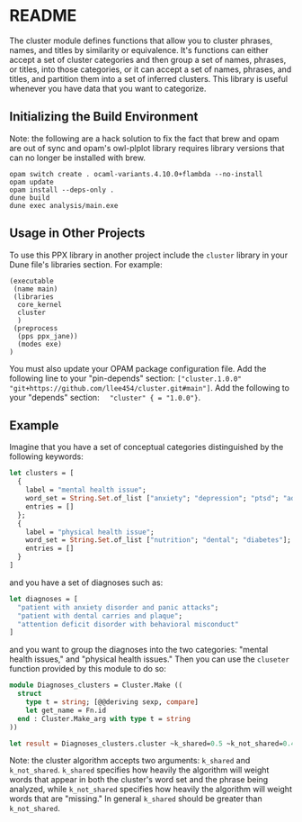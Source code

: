README
======

The cluster module defines functions that allow you to cluster phrases, names,
and titles by similarity or equivalence. It's functions can either accept a set
of cluster categories and then group a set of names, phrases, or titles, into
those categories, or it can accept a set of names, phrases, and titles, and
partition them into a set of inferred clusters. This library is useful whenever
you have data that you want to categorize.


Initializing the Build Environment
----------------------------------

Note: the following are a hack solution to fix the fact that brew and opam are
out of sync and opam's owl-plplot library requires library versions that can no
longer be installed with brew.

```
opam switch create . ocaml-variants.4.10.0+flambda --no-install
opam update
opam install --deps-only .
dune build
dune exec analysis/main.exe
```

Usage in Other Projects
-----------------------

To use this PPX library in another project include the `cluster` library in your Dune file's libraries section. For example:

```
(executable
 (name main)
 (libraries
  core_kernel
  cluster
  )
 (preprocess
  (pps ppx_jane))
  (modes exe)
)
```

You must also update your OPAM package configuration file. Add the following line to your "pin-depends" section: `["cluster.1.0.0" "git+https://github.com/llee454/cluster.git#main"]`. Add the following to your "depends" section: `  "cluster" { = "1.0.0"}`.


Example
-------

Imagine that you have a set of conceptual categories distinguished by the following keywords:

```ocaml
let clusters = [
  {
    label = "mental health issue";
    word_set = String.Set.of_list ["anxiety"; "depression"; "ptsd"; "adhd"; "attention"; "deficit"];
    entries = []
  };
  {
    label = "physical health issue";
    word_set = String.Set.of_list ["nutrition"; "dental"; "diabetes"];
    entries = []
  }
]
```

and you have a set of diagnoses such as:

```ocaml
let diagnoses = [
  "patient with anxiety disorder and panic attacks";
  "patient with dental carries and plaque";
  "attention deficit disorder with behavioral misconduct"
]
```

and you want to group the diagnoses into the two categories: "mental health issues," and "physical health issues." Then you can use the `cluseter` function provided by this module to do so:

```ocaml
module Diagnoses_clusters = Cluster.Make ((
  struct
    type t = string; [@@deriving sexp, compare]
    let get_name = Fn.id
  end : Cluster.Make_arg with type t = string
))

let result = Diagnoses_clusters.cluster ~k_shared=0.5 ~k_not_shared=0.4 ~ignore:String.set.empty ~clusters diagnoses
```

Note: the cluster algorithm accepts two arguments: `k_shared` and `k_not_shared`. `k_shared` specifies how heavily the algorithm will weight words that appear in both the cluster's word set and the phrase being analyzed, while `k_not_shared` specifies how heavily the algorithm will weight words that are "missing." In general `k_shared` should be greater than `k_not_shared`.